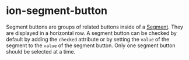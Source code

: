 # ion-segment-button

Segment buttons are groups of related buttons inside of a [Segment](../segment). They are displayed in a horizontal row. A segment button can be checked by default by adding the `checked` attribute or by setting the `value` of the segment to the `value` of the segment button. Only one segment button should be selected at a time.

